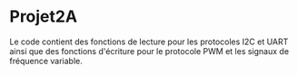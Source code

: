 # Projet2A

Le code contient des fonctions de lecture pour les protocoles I2C et UART ainsi que des fonctions d'écriture pour le protocole PWM et les signaux de fréquence variable.
